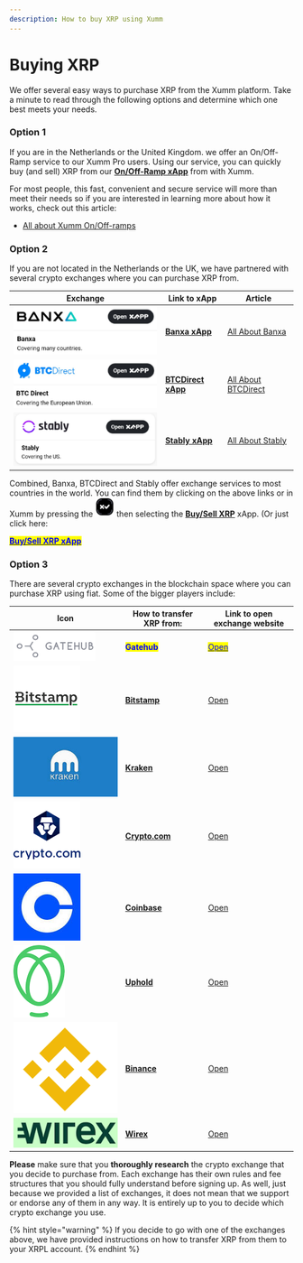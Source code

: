 ```yaml
---
description: How to buy XRP using Xumm
---
```


# Buying XRP

We offer several easy ways to purchase XRP from the Xumm platform. Take a minute to read through the following options and determine which one best meets your needs.&#x20;

### Option 1&#x20;

If you are in the Netherlands or the United Kingdom. we offer an On/Off-Ramp service to our Xumm Pro users. Using our service, you can quickly buy (and sell) XRP from our [**On/Off-Ramp xApp**](https://xumm.app/detect/xapp:xumm.onofframp) from with Xumm.&#x20;

For most people, this fast, convenient and secure service will more than meet their needs so if you are interested in learning more about how it works, check out this article:

* [All about Xumm On/Off-ramps](../../xumm-pro-beta/all-about-xumm-pro/features-of-pro/on-off-ramp/all-about-on-off-ramps.md)

### **Option 2**

If you are not located in the Netherlands or the UK, we have partnered with several crypto exchanges where you can purchase XRP from.

| Exchange                                           | Link to xApp                                                                   | Article                                                                            |
| -------------------------------------------------- | ------------------------------------------------------------------------------ | ---------------------------------------------------------------------------------- |
| ![](<../../.gitbook/assets/image (2) (2) (3).png>) | ****[**Banxa xApp**](https://xumm.app/detect/xapp:banxa.onofframp)****         | [All About Banxa](../../all-about-xapps/xumm-xapps/buy-sell-xrp/banxa.md)          |
| ![](<../../.gitbook/assets/image (5) (1).png>)     | ****[**BTCDirect xApp**](https://xumm.app/detect/xapp:btcdirect.onofframp)**** | [All About BTCDirect](../../all-about-xapps/xumm-xapps/buy-sell-xrp/btc-direct.md) |
| ![](<../../.gitbook/assets/image (3) (1).png>)     | ****[**Stably xApp**](https://xumm.app/detect/xapp:stably.ramp)****            | [All About Stably](stably.md)                                                      |

Combined, Banxa, BTCDirect and Stably offer exchange services to most countries in the world. You can find them by clicking on the above links or in Xumm by pressing the <img src="../../.gitbook/assets/image (6) (2).png" alt="" data-size="line"> then selecting the [**Buy/Sell XRP**](https://xumm.app/detect/xapp:xumm.buysellxrp) xApp. (Or just click here:

<mark style="color:blue;">****</mark>[<mark style="color:blue;">**Buy/Sell XRP xApp**</mark>](https://xumm.app/detect/xapp:xumm.buysellxrp)<mark style="color:blue;">****</mark>

### Option 3

There are several crypto exchanges in the blockchain space where you can purchase XRP using fiat. Some of the bigger players include:



| Icon                                                                                | How to transfer XRP from:                                             | Link to open exchange website                                                                                                   |
| ----------------------------------------------------------------------------------- | --------------------------------------------------------------------- | ------------------------------------------------------------------------------------------------------------------------------- |
| <img src="../../.gitbook/assets/image (1) (1) (2).png" alt="" data-size="line">     | <mark style="color:blue;">**Gatehub**</mark>                          | <mark style="color:blue;"></mark>[<mark style="color:blue;">Open</mark>](https://gatehub.net/)<mark style="color:blue;"></mark> |
| ![](<../../.gitbook/assets/image (1) (1) (1) (1) (2).png>)                          | ****[**Bitstamp**](../activating-an-account/from-bitstamp.md)****     | [Open](https://www.bitstamp.net/)                                                                                               |
| ![](<../../.gitbook/assets/image (1) (3).png>)                                      | ****[**Kraken**](../activating-an-account/from-kraken.md)****         | [Open](https://www.kraken.com/)                                                                                                 |
| ![](<../../.gitbook/assets/image (2) (1) (2).png>)                                  | ****[**Crypto.com**](../activating-an-account/from-crypto.com.md)**** | [Open](https://crypto.com/)                                                                                                     |
| <img src="../../.gitbook/assets/image (8) (2).png" alt="" data-size="line">         | ****[**Coinbase**](../activating-an-account/from-coinbase.md)****     | [Open](https://www.coinbase.com/)                                                                                               |
| <img src="../../.gitbook/assets/image (1) (1) (1) (2).png" alt="" data-size="line"> | ****[**Uphold**](../activating-an-account/from-uphold.md)****         | [Open](https://uphold.com/)                                                                                                     |
| <img src="../../.gitbook/assets/image (11) (1).png" alt="" data-size="line">        | ****[**Binance**](../activating-an-account/from-binance.md)****       | [Open](https://www.binance.com/en)                                                                                              |
| ![](../../.gitbook/assets/wirex.png)                                                | ****[**Wirex**](../activating-an-account/from-wirex.md)****           | [Open](https://www.binance.com/en)                                                                                              |

**Please** make sure that you **thoroughly research** the crypto exchange that you decide to purchase from. Each exchange has their own rules and fee structures that you should fully understand before signing up. As well, just because we provided a list of exchanges, it does not mean that we support or endorse any of them in any way. It is entirely up to you to decide which crypto exchange you use.

{% hint style="warning" %}
If you decide to go with one of the exchanges above, we have provided instructions on how to transfer XRP from them to your XRPL account.
{% endhint %}

